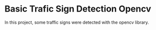 # Basic Trafic Sign Detection Opencv

In this project, some traffic signs were detected with the opencv library.
